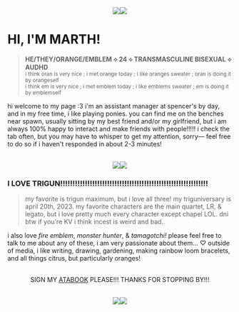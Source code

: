 <p align="center"><img src="https://media1.tenor.com/m/MhSisMd7BM8AAAAC/trigun-trigun-wolfwood.gif"/><img src="https://media1.tenor.com/m/TiIHEbzOBAMAAAAC/trigun-hi-meryl-stryfe.gif"></p>
<h1> HI, I'M MARTH!</h1>
<blockquote><b>HE/THEY/ORANGE/EMBLEM ⟡ 24 ⟡ TRANSMASCULINE BISEXUAL ⟡ AUDHD</b><br>
<sub>i think oran is very nice ; i met orange today ; i like oranges sweater ; oran is doing it by orangeself<br>
i think em is very nice ; i met emblem today ; i like emblems sweater ; em is doing it by emblemself</sub></blockquote>
hi welcome to my page :3 i'm an assistant manager at spencer's by day, and in my free time, i like playing ponies. you can find me on the benches near spawn, usually sitting by my best friend and/or my girlfriend, but i am always 100% happy to interact and make friends with people!!!!! i check the tab often, but you may have to whisper to get my attention, sorry— feel free to do so if i haven't responded in about 2-3 minutes!
<br><br>
<p align="center"><img src="https://c.tenor.com/k4OcM1XgiBwAAAAC/tenor.gif"/><img src="https://c.tenor.com/8FGj_LUxCiwAAAAC/tenor.gif"/></p>
<h3>I LOVE TRIGUN!!!!!!!!!!!!!!!!!!!!!!!!!!!!!!!!!!!!!!!!!!!!!!!!!!!!!!!!!!!!</h3>
<blockquote>my favorite is trigun maximum, but i love all three! my triguniversary is april 20th, 2023. my favorite characters are the main quartet, LR, & legato, but i love pretty much every character except chapel LOL. dni btw if you're KV i think incest is weird and bad.</blockquote>
i also love <i>fire emblem</i>, <i>monster hunter</i>, & <i>tamagotchi!</i> please feel free to talk to me about any of these, i am very passionate about them... ♡ outside of media, i like writing, drawing, gardening, making rainbow loom bracelets, and all things citrus, but particularly oranges!
<br/><br/>
<p align="center">SIGN MY <a href="https://trigun.atabook.org/">ATABOOK</a> PLEASE!!! THANKS FOR STOPPING BY!!!
<br/><br/>
<p align="center"><img src="https://c.tenor.com/cQ-praq5W7UAAAAC/tenor.gif"/><img src="https://media1.tenor.com/m/Tqbpt72eEmgAAAAC/oh-my-goodness-gracious-milly-thompson.gif"></p>
